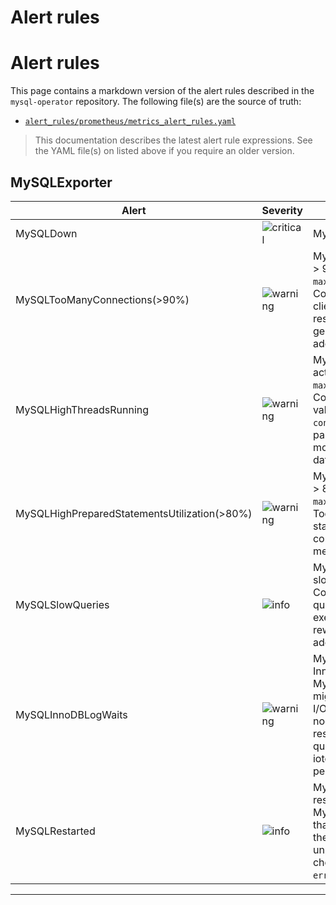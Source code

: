 
# Alert rules

# Alert rules

This page contains a markdown version of the alert rules described in the `mysql-operator` repository.  The following file(s) are the source of truth:
* [`alert_rules/prometheus/metrics_alert_rules.yaml`](https://github.com/canonical/mysql-operator/blob/main/src/alert_rules/prometheus/metrics_alert_rules.yaml)

> This documentation describes the latest alert rule expressions. See the YAML file(s) on listed above if you require an older version.

## MySQLExporter

| Alert | Severity | Notes |
|------|----------|-------|
| MySQLDown | ![critical] | MySQL instance is down.<br> |
| MySQLTooManyConnections(>90%) | ![warning] | MySQL instance is using > 90% of `max_connections`.<br>Consider checking the client application responsible for generating those additional connections. |
| MySQLHighThreadsRunning | ![warning] | MySQL instance is actively using > 80% of `max_connections`.<br>Consider reviewing the value of the `max-connections` config parameter or allocate more resources to your database server.  |
| MySQLHighPreparedStatementsUtilization(>80%) | ![warning] | MySQL instance is using > 80% of `max_prepared_stmt_count`.<br>Too many prepared statements might consume a lot of memory.  |
| MySQLSlowQueries | ![info] | MySQL instance has a slow query.<br>Consider optimizing the query by reviewing its execution plan, then rewrite the query and add any relevant indexes.  |
| MySQLInnoDBLogWaits | ![warning] | MySQL instance has long InnoDB log waits.<br>MySQL InnoDB log writes might be stalling. Check I/O activity on your nodes to find the responsible process or query. Consider using iotop and the performance_schema.  |
| MySQLRestarted | ![info] | MySQL instance restarted.<br>MySQL restarted less than one minute ago. If the restart was unplanned or frequent, check Loki logs (e.g. `error.log`).  |

<!-- Badges -->
[info]: https://img.shields.io/badge/info-blue
[warning]: https://img.shields.io/badge/warning-yellow
[critical]: https://img.shields.io/badge/critical-red

-------------------------

